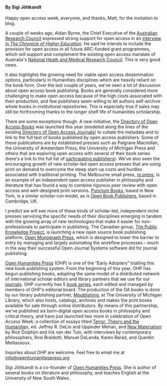 <html><body><h4>By Sigi Jöttkandt</h4>

Happy open access week, everyone, and thanks, Matt, for the invitation to blog.



A couple of weeks ago, Aidan Byrne, the Chief Executive of the <a href="http://www.arc.gov.au/default.htm">Australian Research Council</a> expressed strong support for open access in an <a href="https://chronicle.com/blogs/wiredcampus/the-australian-research-councils-new-leader-opens-up/40276">interview in </a><a href="https://chronicle.com/blogs/wiredcampus/the-australian-research-councils-new-leader-opens-up/40276"><em>The Chronicle of Higher Education</em></a>. He said he intends to include the provision for open access in all future ARC-funded grant programmes, which will support and complement the existing open access mandate of Australia's <a href="http://www.nhmrc.gov.au/">National Heath and Medical Research Council</a>. This is very good news.



It also highlights the growing need for viable open access dissemination options, particularly in Humanities disciplines which are heavily reliant on the book form. Over the last couple of years, we've seen a lot of discussion about open access book publishing. Books are generally considered more challenging to make open access because of the high costs associated with their production, and few publishers seem willing to let authors self-archive whole books in institutional repositories. This is especially true if sales may still be forthcoming thanks to the longer shelf life of humanities scholarship.



There are some exceptions though. A new initiative, the <a href="http://www.doabooks.org/doab?func=about&amp;uiLanguage=en">Directory of Open Access Books</a> was launched this year (modeled along the lines of the existing <a href="http://www.doaj.org/">Directory of Open Access Journals</a>) to collate the metadata and to link to the full text of books published by open access publishers. Some of these publications are by established presses such as Palgrave Macmillan, the University of Amsterdam Press, the University of Michigan Press and others that are exploring open access with several of their book series (here's a link to the full list of <a href="http://www.doabooks.org/doab?func=publisher&amp;uiLanguage=en">participating publishers</a>). We've also seen the encouraging growth of new scholar-led open access presses that are using print on demand to overcome the steep start-up costs and hurdles associated with traditional printing. The Melbourne small press, <a href="http://re-press.org/">re.press</a>, is an example of an independent open access publisher in philosophy and literature that has found a way to combine rigorous peer review with open access and well-designed print versions. <a href="http://punctumbooks.com/category/titles/">Punctum Books</a>, based in New York, is a similar scholar-run model, as is <a href="http://www.openbookpublishers.com/">Open Book Publishers</a>, based in Cambridge, UK.



I predict we will see more of these kinds of scholar-led, independent niche presses servicing the specific needs of their disciplines emerging in tandem with the growing array of new technologies that make it easier for non-professionals to participate in publishing. The Canadian group, <a href="http://pkp.sfu.ca/">The Public Knowledge Project</a>, is launching a new open source book publishing platform, <a href="http://pkp.sfu.ca/omp">Open Monograph Press</a>, which is designed to lower the barrier to entry by managing and largely automating the workflow processes – much in the way their successful Open Journal Systems software did for journal publishing.



<a href="http://openhumanitiespress.org/">Open Humanities Press</a> (OHP) is one of the “Early Adopters” trialling this new book publishing system. From the beginning of this year, OHP has begun publishing books, adopting the same model of a distributed network of international scholar editors and library partners that we use for our <a href="http://openhumanitiespress.org/cosmos-and-history.html">journals</a>. OHP currently has 5 <a href="http://openhumanitiespress.org/critical-climate-change.html">book series</a>, each edited and managed by members of OHP's editorial board. The production of the OA books is done by our library publishing partner, <a href="http://www.lib.umich.edu/mpublishing">Mpublishing</a>, at The University of Michigan Library, which also hosts, catalogs, archives and makes the print books available for sale through online distributors. By means of this partnership, we've published six born-digital open access books in philosophy and critical theory, and have just launched two more in celebration of Open Access Week: a collection of essays titled <a href="http://openhumanitiespress.org/terror-theory-and-the-humanities.html">Terror, Theory and the Humanitie</a>s, ed. Jeffrey R. DeLio and Uppinder Mehan, and <a href="http://openhumanitiespress.org/new-materialism.html">New Materialism</a> by Rick Dolphjin and Iris van der Tuin, with interviews by contemporary philosophers, Rosi Braidotti, Manuel DeLanda, Karen Barad, and Quentin Meillassoux.



Inquiries about OHP are welcome. Feel free to email me at <a href="mailto:info@openhumanitiespress.org">info@openhumanitiespress.org</a>



Sigi Jöttkandt is a co-founder of <a href="http://openhumanitiespress.org/" target="_blank">Open Humanities Press</a>. She is author of several books on literature and philosophy, and teaches English at the University of New South Wales.</body></html>